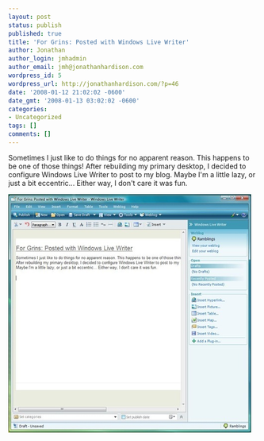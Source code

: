 ```yaml
---
layout: post
status: publish
published: true
title: 'For Grins: Posted with Windows Live Writer'
author: Jonathan
author_login: jmhadmin
author_email: jmh@jonathanhardison.com
wordpress_id: 5
wordpress_url: http://jonathanhardison.com/?p=46
date: '2008-01-12 21:02:02 -0600'
date_gmt: '2008-01-13 03:02:02 -0600'
categories:
- Uncategorized
tags: []
comments: []
---
```

Sometimes I just like to do things for no apparent reason. This happens to be one of those things! After rebuilding my primary desktop, I decided to configure Windows Live Writer to post to my blog. Maybe I'm a little lazy, or just a bit eccentric... Either way, I don't care it was fun.

![livewriter](/imagecontent/2008/09/capturelivewriter.jpg)
